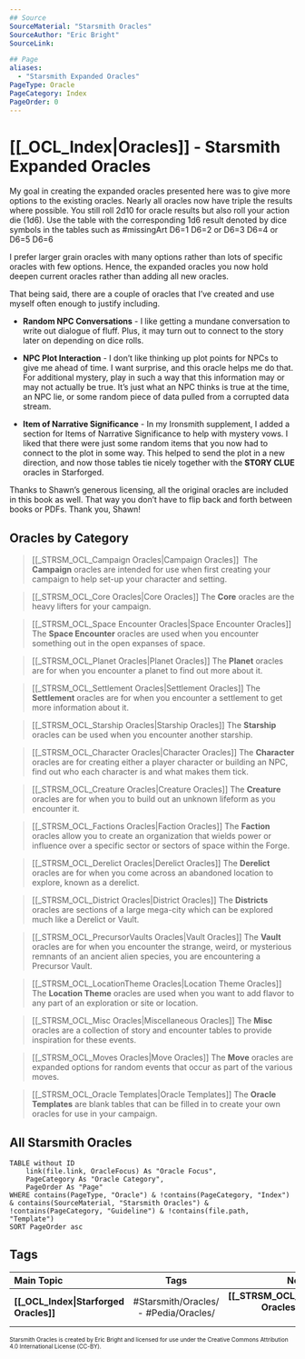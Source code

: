 ```yaml
---
## Source
SourceMaterial: "Starsmith Oracles"
SourceAuthor: "Eric Bright"
SourceLink: 

## Page
aliases:
  - "Starsmith Expanded Oracles"
PageType: Oracle
PageCategory: Index
PageOrder: 0
---
```

# [[_OCL_Index|Oracles]] - Starsmith Expanded Oracles
My goal in creating the expanded oracles presented here was to give more options to the existing oracles. Nearly all oracles now have triple the results where possible. You still roll 2d10 for oracle results but also roll your action die (1d6). Use the table with the corresponding 1d6 result denoted by dice symbols in the tables such as #missingArt D6=1 D6=2 or D6=3 D6=4 or D6=5 D6=6

I prefer larger grain oracles with many options rather than lots of specific oracles with few options. Hence, the expanded oracles you now hold deepen current oracles rather than adding all new oracles.

That being said, there are a couple of oracles that I’ve created and use myself often enough to justify including.

- **Random NPC Conversations** - I like getting a mundane conversation to write out dialogue of fluff. Plus, it may turn out to connect to the story later on depending on dice rolls.

- **NPC Plot Interaction** - I don’t like thinking up plot points for NPCs to give me ahead of time. I want surprise, and this oracle helps me do that. For additional mystery, play in such a way that this information may or may not actually be true. It’s just what an NPC thinks is true at the time, an NPC lie, or some random piece of data pulled from a corrupted data stream.

- **Item of Narrative Significance** - In my Ironsmith supplement, I added a section for Items of Narrative Significance to help with mystery vows. I liked that there were just some random items that you now had to connect to the plot in some way. This helped to send the plot in a new direction, and now those tables tie nicely together with the **STORY CLUE** oracles in Starforged.

Thanks to Shawn’s generous licensing, all the original oracles are included in this book as well. That way you don’t have to flip back and forth between books or PDFs. Thank you, Shawn!

## Oracles by Category
> [[_STRSM_OCL_Campaign Oracles|Campaign Oracles]]
>  The **Campaign** oracles are intended for use when first creating your campaign to help set-up your character and setting.

> [[_STRSM_OCL_Core Oracles|Core Oracles]]
> The **Core** oracles are the heavy lifters for your campaign.

> [[_STRSM_OCL_Space Encounter Oracles|Space Encounter Oracles]]
> The **Space Encounter** oracles are used when you encounter something out in the open expanses of space.

> [[_STRSM_OCL_Planet Oracles|Planet Oracles]]
> The **Planet** oracles are for when you encounter a planet to find out more about it.

> [[_STRSM_OCL_Settlement Oracles|Settlement Oracles]]
> The **Settlement** oracles are for when you encounter a settlement to get more information about it.

> [[_STRSM_OCL_Starship Oracles|Starship Oracles]]
> The **Starship** oracles can be used when you encounter another starship.

> [[_STRSM_OCL_Character Oracles|Character Oracles]]
> The **Character** oracles are for creating either a player character or building an NPC, find out who each character is and what makes them tick.

> [[_STRSM_OCL_Creature Oracles|Creature Oracles]]
> The **Creature** oracles are for when you to build out an unknown lifeform as you encounter it.

> [[_STRSM_OCL_Factions Oracles|Faction Oracles]]
> The **Faction** oracles allow you to create an organization that wields power or influence over a specific sector or sectors of space within the Forge.

>[[_STRSM_OCL_Derelict Oracles|Derelict Oracles]]
>The **Derelict** oracles are for when you come across an abandoned location to explore, known as a derelict.

>[[_STRSM_OCL_District Oracles|District Oracles]]
>The **Districts** oracles are sections of a large mega-city which can be explored much like a Derelict or Vault.

>[[_STRSM_OCL_PrecursorVaults Oracles|Vault Oracles]]
>The **Vault** oracles are for when you encounter the strange, weird, or mysterious remnants of an ancient alien species, you are encountering a Precursor Vault.

>[[_STRSM_OCL_LocationTheme Oracles|Location Theme Oracles]]
>The **Location Theme** oracles are used when you want to add flavor to any part of an exploration or site or location.

>[[_STRSM_OCL_Misc Oracles|Miscellaneous Oracles]]
>The **Misc** oracles are a collection of story and encounter tables to provide inspiration for these events. 

>[[_STRSM_OCL_Moves Oracles|Move Oracles]]
>The **Move** oracles are expanded options for random events that occur as part of the various moves.

>[[_STRSM_OCL_Oracle Templates|Oracle Templates]]
>The **Oracle Templates** are blank tables that can be filled in to create your own oracles for use in your campaign.

## All Starsmith Oracles
```dataview
TABLE without ID
	link(file.link, OracleFocus) As "Oracle Focus",
	PageCategory As "Oracle Category",
	PageOrder As "Page"
WHERE contains(PageType, "Oracle") & !contains(PageCategory, "Index") & contains(SourceMaterial, "Starsmith Oracles") & !contains(PageCategory, "Guideline") & !contains(file.path, "Template")
SORT PageOrder asc
```

## Tags
| Main Topic | Tags | Next Section | 
| :--- | :---: | ---: |
| **[[_OCL_Index\|Starforged Oracles]]** | #Starsmith/Oracles/ - #Pedia/Oracles/ | **[[_STRSM_OCL_Campaign Oracles\|Campaign Oracles]]** |

<font size=-2>Starsmith Oracles is created by Eric Bright and licensed for use under the Creative Commons Attribution 4.0 International License (CC-BY).</font>
